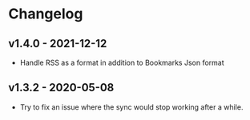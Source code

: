 # Changelog

## v1.4.0 - 2021-12-12

- Handle RSS as a format in addition to Bookmarks Json format

## v1.3.2 - 2020-05-08

- Try to fix an issue where the sync would stop working after a while.
